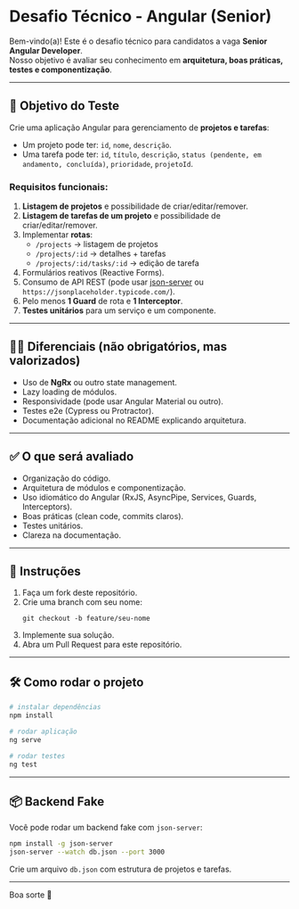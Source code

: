 # Desafio Técnico - Angular (Senior)

Bem-vindo(a)! Este é o desafio técnico para candidatos a vaga **Senior Angular Developer**.  
Nosso objetivo é avaliar seu conhecimento em **arquitetura, boas práticas, testes e componentização**.

---

## 🎯 Objetivo do Teste

Crie uma aplicação Angular para gerenciamento de **projetos e tarefas**:

- Um projeto pode ter: `id`, `nome`, `descrição`.
- Uma tarefa pode ter: `id`, `título`, `descrição`, `status (pendente, em andamento, concluída)`, `prioridade`, `projetoId`.

### Requisitos funcionais:
1. **Listagem de projetos** e possibilidade de criar/editar/remover.
2. **Listagem de tarefas de um projeto** e possibilidade de criar/editar/remover.
3. Implementar **rotas**:
   - `/projects` → listagem de projetos
   - `/projects/:id` → detalhes + tarefas
   - `/projects/:id/tasks/:id` → edição de tarefa
4. Formulários reativos (Reactive Forms).
5. Consumo de API REST (pode usar [json-server](https://github.com/typicode/json-server) ou `https://jsonplaceholder.typicode.com/`).
6. Pelo menos **1 Guard** de rota e **1 Interceptor**.
7. **Testes unitários** para um serviço e um componente.

---

## 🧑‍💻 Diferenciais (não obrigatórios, mas valorizados)

- Uso de **NgRx** ou outro state management.
- Lazy loading de módulos.
- Responsividade (pode usar Angular Material ou outro).
- Testes e2e (Cypress ou Protractor).
- Documentação adicional no README explicando arquitetura.

---

## ✅ O que será avaliado

- Organização do código.
- Arquitetura de módulos e componentização.
- Uso idiomático do Angular (RxJS, AsyncPipe, Services, Guards, Interceptors).
- Boas práticas (clean code, commits claros).
- Testes unitários.
- Clareza na documentação.

---

## 🚀 Instruções

1. Faça um fork deste repositório.
2. Crie uma branch com seu nome:  
   ```
   git checkout -b feature/seu-nome
   ```
3. Implemente sua solução.
4. Abra um Pull Request para este repositório.

---

## 🛠️ Como rodar o projeto

```bash
# instalar dependências
npm install

# rodar aplicação
ng serve

# rodar testes
ng test
```

---

## 📦 Backend Fake

Você pode rodar um backend fake com `json-server`:

```bash
npm install -g json-server
json-server --watch db.json --port 3000
```

Crie um arquivo `db.json` com estrutura de projetos e tarefas.

---

Boa sorte 🚀  

